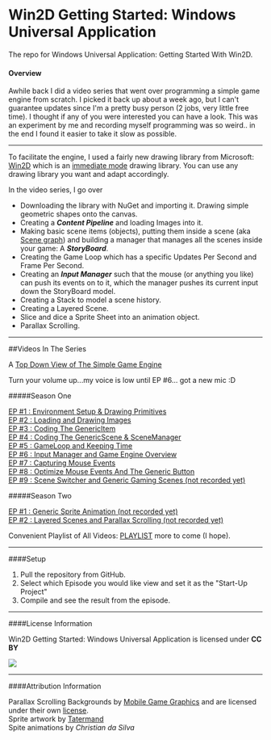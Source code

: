# Win2D Getting Started: Windows Universal Application

The repo for Windows Universal Application: Getting Started With Win2D.

#### Overview

Awhile back I did a video series that went over programming a simple game engine from scratch.  I picked it back up about a week ago, but I can't guarantee updates since I'm a pretty busy person (2 jobs, very little free time).  I thought if any of you were interested you can have a look.  This was an experiment by me and recording myself programming was so weird.. in the end I found it easier to take it slow as possible.

---

To facilitate the engine, I used a fairly new drawing library from Microsoft:  [Win2D](https://github.com/Microsoft/Win2D) which is an [immediate mode](https://en.wikipedia.org/wiki/Immediate_mode_%28computer_graphics%29) drawing library.  You can use any drawing library you want and adapt accordingly.

In the video series, I go over

* Downloading the library with NuGet and importing it.  Drawing simple geometric shapes onto the canvas.<br>
* Creating a ***Content Pipeline*** and loading Images into it.<br>
* Making basic scene items (objects), putting them inside a scene (aka [Scene graph](https://en.wikipedia.org/wiki/Scene_graph)) and building a manager that manages all the scenes inside your game: A ***StoryBoard***.<br>
* Creating the Game Loop which has a specific Updates Per Second and Frame Per Second.<br>
* Creating an ***Input Manager*** such that the mouse (or anything you like) can push its events on to it, which the manager pushes its current input down the StoryBoard model.<br>
* Creating a Stack to model a scene history.<br>
* Creating a Layered Scene.<br>
* Slice and dice a Sprite Sheet into an animation object.<br>
* Parallax Scrolling.<br>

---

##Videos In The Series

A [Top Down View of The Simple Game Engine](http://i.imgur.com/bfIDTZ4.png)

Turn your volume up...my voice is low until EP #6... got a new mic :D

#####Season One

[EP #1 : Environment Setup & Drawing Primitives](https://www.youtube.com/watch?v=YtxHU5LWwTE)  
[EP #2 : Loading and Drawing Images](https://www.youtube.com/watch?v=uglDsbkjCio)  
[EP #3 : Coding The GenericItem](https://www.youtube.com/watch?v=uHpONsFCKkM)  
[EP #4 : Coding The GenericScene & SceneManager](https://www.youtube.com/watch?v=-rgE7nWKj8Q)  
[EP #5 : GameLoop and Keeping Time](https://www.youtube.com/watch?v=c2l5h_JGAog)  
[EP #6 : Input Manager and Game Engine Overview](https://www.youtube.com/watch?v=rNi2zigDIwA)  
[EP #7 : Capturing Mouse Events](https://www.youtube.com/watch?v=7cgOPd_JZx8)  
[EP #8 : Optimize Mouse Events And The Generic Button](https://www.youtube.com/watch?v=enxoZUkkXn4)  
[EP #9 : Scene Switcher and Generic Gaming Scenes (not recorded yet)](https://www.youtube.com/playlist?list=PLNVD5azsNYNsCp5WYZiZlbg0MXvVAmsd1)  

#####Season Two

[EP #1 : Generic Sprite Animation (not recorded yet)](https://www.youtube.com/playlist?list=PLNVD5azsNYNsCp5WYZiZlbg0MXvVAmsd1)  
[EP #2 : Layered Scenes and Parallax Scrolling (not recorded yet)](https://www.youtube.com/playlist?list=PLNVD5azsNYNsCp5WYZiZlbg0MXvVAmsd1)

Convenient Playlist of All Videos: [PLAYLIST](https://www.youtube.com/playlist?list=PLNVD5azsNYNsCp5WYZiZlbg0MXvVAmsd1) more to come (I hope).

---

####Setup

1. Pull the repository from GitHub.
2. Select which Episode you would like view and set it as the "Start-Up Project"
3. Compile and see the result from the episode.

---

####License Information

Win2D Getting Started: Windows Universal Application is licensed under **CC BY**

<a href="https://creativecommons.org/licenses/by/4.0/"><img src="https://licensebuttons.net/l/by/3.0/88x31.png"></a>

---

####Attribution Information

Parallax Scrolling Backgrounds by <a href="https://mobilegamegraphics.com">Mobile Game Graphics</a> and are licensed under their own <a href="https://mobilegamegraphics.com/license-terms/">license</a>.<br>
Sprite artwork by <a href="http://opengameart.org/users/tatermand">Tatermand</a><br>
Spite animations by *Christian da Silva*<br>





